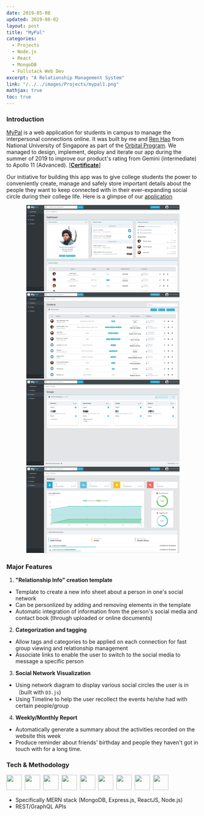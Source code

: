 ```yaml
---
date: 2019-05-08
updated: 2019-08-02
layout: post
title: "MyPal"
categories:
  - Projects
  - Node.js
  - React
  - MongoDB
  - Fullstack Web Dev
excerpt: "A Relationship Management System"
link: "/../../images/Projects/mypal1.png"
mathjax: true
toc: true
---
```


### **Introduction**

[MyPal](https://github.com/Criss-Wang/MyPal-App) is a web application for students in campus to manage the interpersonal connections online. It was built by me and [Ren Hao](https://github.com/mononokehime14) from National University of Singapore as part of the [Orbital Program](https://orbital.comp.nus.edu.sg/). We managed to design, implement, deploy and iterate our app during the summer of 2019 to improve our product\'s rating from Gemini (intermediate) to Apollo 11 (Advanced). [[**Certificate**](https://github.com/Criss-Wang/TeamRichardoMLu/blob/master/Orbital_Certificate.pdf)]  

Our initiative for building this app was to give college students the power to conveniently create, manage and safely store important details about the people they want to keep connected with in their ever-expanding social circle during their college life. Here is a glimpse of our [application](<https://mypal-app.heroku.com>)

<figure align="center">
    <img src="/../../images/Projects/mypal1.png" width="400px">
    <img src="/../../images/Projects/mypal2.png" width="400px">
    <img src="/../../images/Projects/mypal3.png" width="400px">
    <img src="/../../images/Projects/mypal4.png" width="400px">
</figure>

### **Major Features**

1. **\"Relationship Info\" creation template**

- Template to create a new info sheet about a person in one\'s social network
- Can be personlized by adding and removing elements in the template
- Automatic integration of information from the person\'s social media and contact book (through uploaded or online documents)

2. **Categorization and tagging**

- Allow tags and categories to be applied on each connection for fast group viewing and relationship management
- Associate links to enable the user to switch to the social media to message a specific person

3. **Social Network Visualization**

- Using network diagram to display various social circles the user is in （built with `D3.js`)
- Using Timeline to help the user recollect the events he/she had with certain people/group

4. **Weekly/Monthly Report**

- Automatically generate a summary about the activities recorded on the website this week
- Produce reminder about friends\' birthday and people they haven\'t got in touch with for a long time.

### **Tech & Methodology**

<div>
    <img src="https://cdn.jsdelivr.net/gh/devicons/devicon/icons/react/react-original.svg" width="40" height="40"/>&nbsp;
    <img src="https://cdn.jsdelivr.net/gh/devicons/devicon/icons/javascript/javascript-original.svg" width="40" height="40"/>&nbsp;
    <img src="https://cdn.jsdelivr.net/gh/devicons/devicon/icons/html5/html5-original.svg"  width="40" height="40"/>&nbsp;
    <img src="https://cdn.jsdelivr.net/gh/devicons/devicon/icons/css3/css3-original.svg" width="40" height="40"/>&nbsp;
    <img src="https://cdn.jsdelivr.net/gh/devicons/devicon/icons/express/express-original-wordmark.svg"  width="40" height="40"/>&nbsp;
    <img src="https://cdn.jsdelivr.net/gh/devicons/devicon/icons/graphql/graphql-plain.svg" width="40" height="40"/>&nbsp;
    <img src="https://cdn.jsdelivr.net/gh/devicons/devicon/icons/d3js/d3js-original.svg" width="40" height="40"/>&nbsp;
    <img src="https://cdn.jsdelivr.net/gh/devicons/devicon/icons/mongodb/mongodb-original.svg" width="40" height="40"/>&nbsp;
    <img src="https://cdn.jsdelivr.net/gh/devicons/devicon/icons/nodejs/nodejs-original.svg" width="40" height="40"/>&nbsp;
</div>

- Specifically MERN stack (MongoDB, Express.js, ReactJS, Node.js)
- REST/GraphQL APIs
